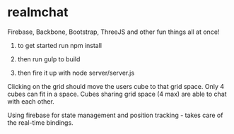# realmchat
Firebase, Backbone, Bootstrap, ThreeJS and other fun things all at once!

1. to get started run npm install

2. then run gulp to build

3. then fire it up with node server/server.js

Clicking on the grid should move the users cube to that grid space. Only 4 cubes can fit in a space. Cubes sharing grid space (4 max) are able to chat with each other.

Using firebase for state management and position tracking - takes care of the real-time bindings.
